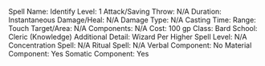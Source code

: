 
Spell Name: Identify
Level: 1
Attack/Saving Throw: N/A
Duration: Instantaneous
Damage/Heal: N/A
Damage Type: N/A
Casting Time: 
Range: Touch
Target/Area: N/A
Components: N/A
Cost: 100 gp
Class: Bard
School:  Cleric (Knowledge)
Additional Detail:  Wizard
Per Higher Spell Level: N/A
Concentration Spell: N/A
Ritual Spell: N/A
Verbal Component: No
Material Component: Yes
Somatic Component: Yes
